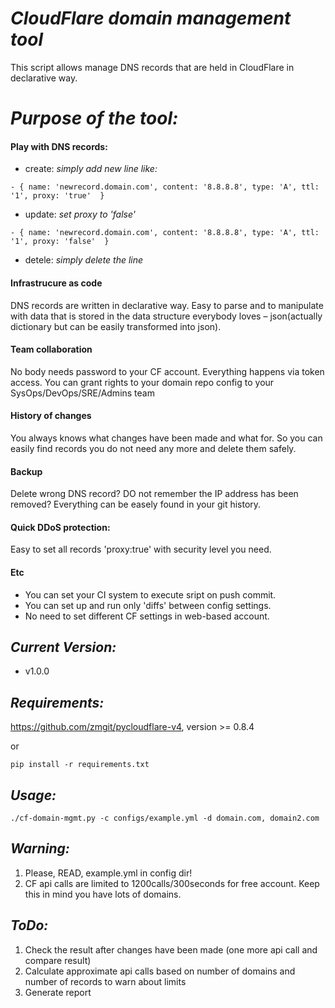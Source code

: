 # *CloudFlare domain management tool*
This script allows manage DNS records that are held in CloudFlare in declarative way.

# *Purpose of the tool:*
#### Play with DNS records:
-  create: *simply add new line like:*
```
- { name: 'newrecord.domain.com', content: '8.8.8.8', type: 'A', ttl: '1', proxy: 'true'  }

```
-  update: *set proxy to 'false'*
```
- { name: 'newrecord.domain.com', content: '8.8.8.8', type: 'A', ttl: '1', proxy: 'false'  }

```
-  detele: *simply delete the line*

#### Infrastrucure as code
DNS records are written in declarative way. Easy to parse and to manipulate with data that is
stored in the data structure everybody loves – json(actually dictionary but can be easily transformed into json).
#### Team collaboration
No body needs password to your CF account. Everything happens via token access. You can grant rights to your domain
repo config to your SysOps/DevOps/SRE/Admins team
#### History of changes
You always knows what changes have been made and what for. So you can easily find records you 
do not need any more and delete them safely.
#### Backup
Delete wrong DNS record? DO not remember the IP address has been removed? Everything can be easely found in your git
history.
#### Quick DDoS protection:
Easy to set all records 'proxy:true' with security level you need.
#### Etc
- You can set your CI system to execute sript on push commit.
- You can set up and run only 'diffs' between config settings.
- No need to set different CF settings in web-based account.

## *Current Version:*
-  v1.0.0

## *Requirements:*
https://github.com/zmgit/pycloudflare-v4, version >= 0.8.4

or
```
pip install -r requirements.txt
```

## *Usage:*

```
./cf-domain-mgmt.py -c configs/example.yml -d domain.com, domain2.com
```

## *Warning:*

1. Please, READ, example.yml in config dir!
2. CF api calls are limited to 1200calls/300seconds for free account. Keep this in mind you have lots of domains.

## *ToDo:*
1. Check the result after changes have been made (one more api call and compare result)
2. Calculate approximate api calls based on number of domains and number of records to warn about limits
3. Generate report
